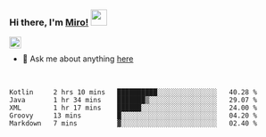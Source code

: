### Hi there, I'm [Miro!](https://castariva18.github.io/)  <img src="https://github.com/TheDudeThatCode/TheDudeThatCode/blob/master/Assets/Hi.gif" width="29px">

<a href="https://discord.gg/bhPzjwR">
  <img align="left" alt="Clown Discord" width="21px" src="https://cdn4.iconfinder.com/data/icons/logos-and-brands/512/91_Discord_logo_logos-512.png" />
</a>

<br />

- 💬 Ask me about anything [here](https://github.com/castariva18/castariva18/issues)

<br />

<!--START_SECTION:waka-->
```text
Kotlin     2 hrs 10 mins   ██████████░░░░░░░░░░░░░░░   40.28 % 
Java       1 hr 34 mins    ███████▒░░░░░░░░░░░░░░░░░   29.07 % 
XML        1 hr 17 mins    ██████░░░░░░░░░░░░░░░░░░░   24.00 % 
Groovy     13 mins         █░░░░░░░░░░░░░░░░░░░░░░░░   04.20 % 
Markdown   7 mins          ▓░░░░░░░░░░░░░░░░░░░░░░░░   02.40 % 
```
<!--END_SECTION:waka-->
